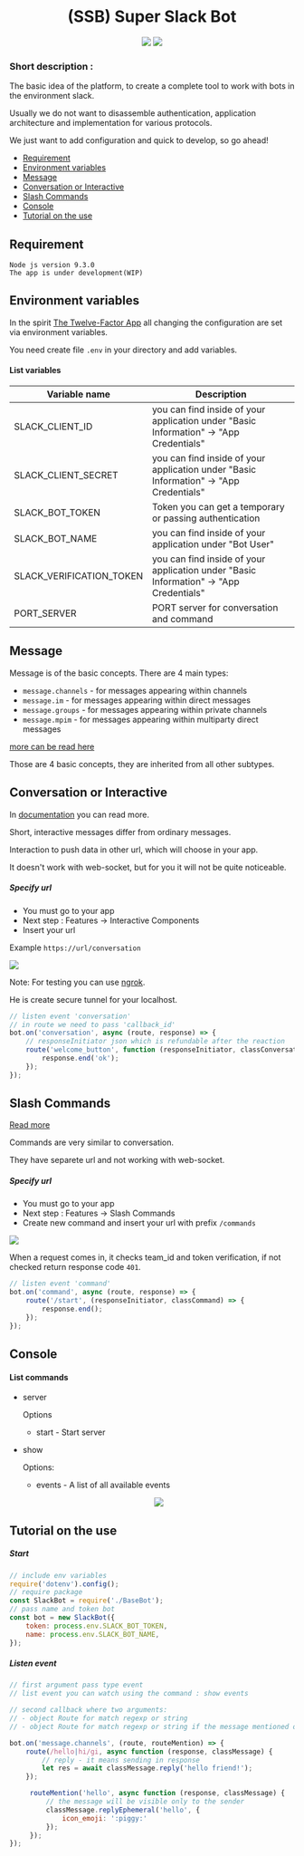 <h1 align="center">(SSB) Super Slack Bot</h1>

<p align="center">
 <a href="https://travis-ci.org/agoalofalife/ssb">
 <img src="https://travis-ci.org/agoalofalife/ssb.svg?branch=master"></a>
 <a href="https://codecov.io/gh/agoalofalife/ssb">
   <img src="https://codecov.io/gh/agoalofalife/ssb/branch/master/graph/badge.svg" />
 </a>
 </p>


### Short description :
The basic idea of the platform, to create a complete tool to work with bots in the environment slack.

Usually we do not want to disassemble authentication, application architecture and implementation for various protocols.

We just want to add configuration and quick to develop, so go ahead!




- [Requirement](#Requirement)
- [Environment variables](#Environment_variables)
- [Message](#Message)
- [Conversation or Interactive](#Conversation_or_Interactive)
- [Slash Commands](#Slash_Commands)
- [Console](#Console)
- [Tutorial on the use](#Tutorial_on_the_use)

<a name="Requirement"></a>
## Requirement
```text
Node js version 9.3.0
The app is under development(WIP)
```

<a name="Environment_variables"></a>
## Environment variables
In the spirit [The Twelve-Factor App](https://12factor.net) all changing the configuration are set via environment variables.  

You need create file `.env` in your directory and add variables.

#### List variables

| Variable name            | Description                                                                            |
|--------------------------|----------------------------------------------------------------------------------------|
| SLACK_CLIENT_ID          | you can find inside of your application under "Basic Information" -> "App Credentials" |
| SLACK_CLIENT_SECRET      | you can find inside of your application under "Basic Information" -> "App Credentials" |
| SLACK_BOT_TOKEN          | Token you can get a temporary or passing authentication                                |
| SLACK_BOT_NAME           | you can find inside of your application under "Bot User"                               |
| SLACK_VERIFICATION_TOKEN | you can find inside of your application under "Basic Information" -> "App Credentials" |
| PORT_SERVER              | PORT server for conversation and command                                               |


<a name="Message"></a>
## Message

Message is of the basic concepts.
There are 4 main types:
- `message.channels` - for messages appearing within channels
- `message.im`  - for messages appearing within direct messages
- `message.groups` - for messages appearing within private channels
- `message.mpim` - for messages appearing within multiparty direct messages


[more can be read here](https://api.slack.com/events/message.im)

Those are 4 basic concepts, they are inherited from all other subtypes.

<a name="Conversation_or_Interactive"></a>
## Conversation or Interactive
In [documentation](https://api.slack.com/interactive-messages) you can read more.

Short, interactive messages differ from ordinary messages.

Interaction to push data in other url, which will choose in your app.

It doesn't work with web-socket, but for you it will not be quite noticeable.

##### Specify url
 
 - You must go to your app 
 - Next step : Features -> Interactive Components
 - Insert your url
 
 Example `https://url/conversation`
 
 <img src="http://dl4.joxi.net/drive/2018/01/13/0017/1804/1177356/56/e672fa7241.jpg">
 
   Note: For testing you can use [ngrok](https://ngrok.com/).
   
   He is create secure tunnel for your localhost.
    
```javascript
// listen event 'conversation'
// in route we need to pass 'callback_id'
bot.on('conversation', async (route, response) => {
    // responseInitiator json which is refundable after the reaction
    route('welcome_button', function (responseInitiator, classConversation) {
        response.end('ok');
    });
});
```    
<a name="Slash_Commands"></a>
## Slash Commands
[Read more](https://api.slack.com/slash-commands)

Commands are very similar to conversation.

They have separete url and not working with web-socket.
##### Specify url
 
 - You must go to your app 
 - Next step : Features -> Slash Commands
 - Create new command and insert your url with prefix `/commands`
 
 <img src="http://dl3.joxi.net/drive/2018/01/13/0017/1804/1177356/56/cc4b230b47.jpg">
 
 When a request comes in, it checks team_id and token verification, if not checked return response code `401`.
 
```javascript
// listen event 'command'
bot.on('command', async (route, response) => {
    route('/start', (responseInitiator, classCommand) => {
        response.end();
    });
});
```
<a name="Console"></a>
## Console
#### List commands
- server

   Options 
   * start - Start server
   
- show

  Options:   
  * events - A list of all available events
  
  <p align="center"><img src="http://dl4.joxi.net/drive/2018/01/13/0017/1804/1177356/56/d5d1e58875.jpg"></p>
   

<a name="Tutorial_on_the_use"></a>
## Tutorial on the use

##### Start 
```javascript
// include env variables
require('dotenv').config();
// require package
const SlackBot = require('./BaseBot');
// pass name and token bot
const bot = new SlackBot({
    token: process.env.SLACK_BOT_TOKEN,
    name: process.env.SLACK_BOT_NAME,
});
```
##### Listen event 

```javascript
// first argument pass type event 
// list event you can watch using the command : show events

// second callback where two arguments:
// - object Route for match regexp or string
// - object Route for match regexp or string if the message mentioned our bot

bot.on('message.channels', (route, routeMention) => {
    route(/hello|hi/gi, async function (response, classMessage) {
        // reply - it means sending in response
        let res = await classMessage.reply('hello friend!');
    });

     routeMention('hello', async function (response, classMessage) {
         // the message will be visible only to the sender
         classMessage.replyEphemeral('hello', {
             icon_emoji: ':piggy:'
         });
     });
});
```